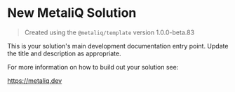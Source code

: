 # New MetaliQ Solution

> Created using the `@metaliq/template` version 1.0.0-beta.83

This is your solution's main development documentation entry point. Update the title and description as appropriate.

For more information on how to build out your solution see:

https://metaliq.dev
